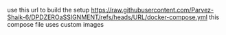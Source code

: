 
use this url to build the setup
https://raw.githubusercontent.com/Parvez-Shaik-6/DPDZEROaSSIGNMENT/refs/heads/URL/docker-compose.yml
this compose file uses custom images
